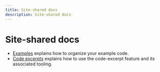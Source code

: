 ```yaml
---
title: Site-shared docs
description: Site-shared docs
---
```


# Site-shared docs

- [Examples](examples.md) explains how to organize your example code.
- [Code excerpts](code-excerpts.md) explains how to use the code-excerpt feature
  and its associated tooling.
